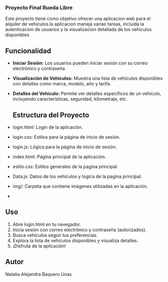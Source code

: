 ### Proyecto Final Rueda Libre
Este proyecto tiene como objetivo ofrecer una aplicacion web para el alquiler de vehiculos.la aplicacion maneja varias tareas, incluida la autenticacion de usuarios y la visualizacion detallada de los vehiculos disponibles 
## Funcionalidad
- **Iniciar Sesión:** Los usuarios pueden iniciar sesión con su correo electrónico y contraseña.
- **Visualización de Vehículos:** Muestra una lista de vehículos disponibles con detalles como marca, modelo, año y tarifa.
- **Detalles del Vehículo:** Permite ver detalles específicos de un vehículo, incluyendo características, seguridad, kilometraje, etc.
  
  ## Estructura del Proyecto
  
- login.html: Login de la aplicación.
- login.css: Estilos para la página de inicio de sesión.
- login.js: Lógica para la página de inicio de sesión.
- index.html: Página principal de la aplicación.
- estilo.css: Estilos generales de la pagina principal.
- Data.js: Datos de los vehículos y logica de la pagina principal.
- img/: Carpeta que contiene imágenes utilizadas en la aplicación.
- 
## Uso

1. Abre login.html en tu navegador.
2. Inicia sesión con correo electrónico y contraseña (autorizados).
3. Busca vehículos según tus preferencias.
4. Explora la lista de vehículos disponibles y visualiza detalles.
5. ¡Disfruta de la aplicación!

## Autor
Natalia Alejandra Baquero Unas

